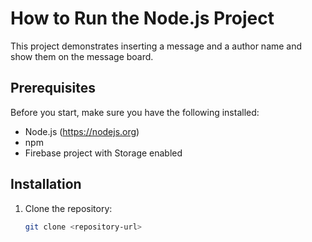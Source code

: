 # How to Run the Node.js Project

This project demonstrates inserting a message and a author name and show them on the message board.

## Prerequisites

Before you start, make sure you have the following installed:

- Node.js (https://nodejs.org)
- npm
- Firebase project with Storage enabled

## Installation

1. Clone the repository:
   ```bash
   git clone <repository-url>
